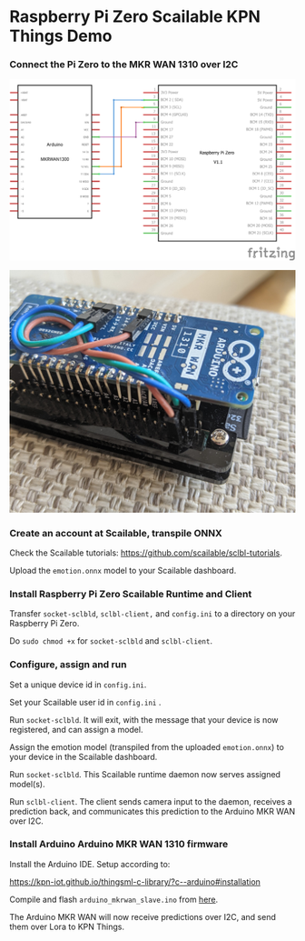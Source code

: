 

# Raspberry Pi Zero Scailable KPN Things Demo

### Connect the Pi Zero to the MKR WAN 1310 over I2C

![wiring](docs/img/wiring.png)

![i2c_pin_in_out](docs/img/i2c_pin_in_out.jpg)

### Create an account at Scailable, transpile ONNX

Check the Scailable tutorials: https://github.com/scailable/sclbl-tutorials.

Upload the `emotion.onnx` model to your Scailable dashboard.

### Install Raspberry Pi Zero Scailable Runtime and Client

Transfer `socket-sclbld`, `sclbl-client,` and `config.ini` to a directory on your Raspberry Pi Zero.

Do `sudo chmod +x` for `socket-sclbld` and `sclbl-client`.

### Configure, assign and run

Set a unique device id in `config.ini`. 

Set your Scailable user id in `config.ini` .

Run `socket-sclbld`. It will exit, with the message that your device is now registered, and can assign a model.

Assign the emotion model (transpiled from the uploaded `emotion.onnx`) to your device in the Scailable dashboard.

Run `socket-sclbld`. This Scailable runtime daemon now serves assigned model(s).

Run `sclbl-client`. The client sends camera input to the daemon, receives a prediction back, and communicates this prediction to the Arduino MKR WAN over I2C.

### Install Arduino Arduino MKR WAN 1310 firmware

Install the Arduino IDE. Setup according to:

https://kpn-iot.github.io/thingsml-c-library/?c--arduino#installation

Compile and flash `arduino_mkrwan_slave.ino` from [here](https://github.com/scailable/sclbl-kpn-things/tree/main/arduino_mkrwan_slave).

The Arduino MKR WAN will now receive predictions over I2C, and send them over Lora to KPN Things.

